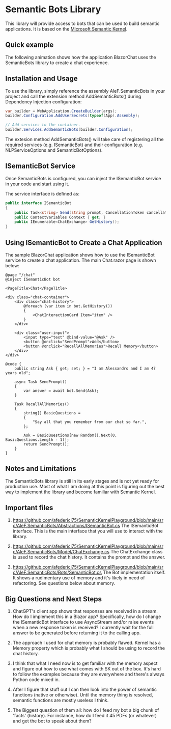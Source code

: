 # Semantic Bots Library
This library will provide access to bots that can be used to build semantic applications.
It is based on the [Microsoft Semantic Kernel](https://github.com/microsoft/semantic-kernel).

## Quick example
The following animation shows how the application BlazorChat uses the SemanticBots library to 
create a chat experience.

## Installation and Usage
To use the library, simply reference the assembly AleF.SemanticBots in your project and call the
extension method AddSemanticBots() during Dependency Injection configuration:

```csharp
var builder = WebApplication.CreateBuilder(args);
builder.Configuration.AddUserSecrets(typeof(App).Assembly);

// Add services to the container.
builder.Services.AddSemanticBots(builder.Configuration);
```

The extesion method AddSemanticBots() will take care of registering all the required services 
(e.g. ISemanticBot) and their configuration (e.g. NLPServiceOptions and SemanticBotOptions).

## ISemanticBot Service
Once SemanticBots is configured, you can inject the ISemanticBot service in your code and start 
using it.

The service interface is defined as:
```csharp
public interface ISemanticBot
{
    public Task<string> Send(string prompt, CancellationToken cancellationToken = default);
    public ContextVariables Context { get; }
    public IEnumerable<ChatExchange> GetHistory();
}
```

## Using ISemanticBot to Create a Chat Application
The sample BlazorChat application shows how to use the ISemanticBot service to create a chat application.
The main Chat.razor page is shown below:
```razor
@page "/chat"
@inject ISemanticBot bot

<PageTitle>Chat</PageTitle>

<div class="chat-container">
    <div class="chat-history">
        @foreach (var item in bot.GetHistory())
        {
            <ChatInteractionCard Item="item" />
        }
    </div>

    <div class="user-input">
        <input type="text" @bind-value="@Ask" />
        <button @onclick="SendPrompt">Add</button>
        <button @onclick="RecallAllMemories">Recall Memory</button>
    </div>
</div>

@code {
    public string Ask { get; set; } = "I am Alessandro and I am 47 years old";

    async Task SendPrompt()
    {
        var answer = await bot.Send(Ask);
    }

    Task RecallAllMemories()
    {
        string[] BasicQuestions =
        {
            "Say all that you remember from our chat so far.",
        };

        Ask = BasicQuestions[new Random().Next(0, BasicQuestions.Length - 1)];
        return SendPrompt();
    }
}

```

## Notes and Limitations
The SemanticBots library is still in its early stages and is not yet ready for production use.
Most of what I am doing at this point is figuring out the best way to implement the library and
become familiar with Semantic Kernel.

## Important files
1. https://github.com/afederici75/SemanticKernelPlayground/blob/main/src/AleF.SemanticBots/Abstractions/ISemanticBot.cs
   The ISemanticBot interface. This is the main interface that you will use to interact with the library.

2. https://github.com/afederici75/SemanticKernelPlayground/blob/main/src/AleF.SemanticBots/Model/ChatExchange.cs
   The ChatExchange class is used to record the chat history. It contains the prompt and the answer.

3. https://github.com/afederici75/SemanticKernelPlayground/blob/main/src/AleF.SemanticBots/Bots/SemanticBot.cs
   The Bot implementation itself. It shows a rudimentary use of memory and it's likely in need of refactoring.
   See questions below about memory.

## Big Questions and Next Steps
1. ChatGPT's client app shows that responses are received in a stream. How do I implement this in
   a Blazor app? Specifically, how do I change the ISemanticBot interface to use AsyncStream and/or 
   raise events when a new response token is received? I currently wait for the full answer to be
   generated before returning it to the calling app.

2. The approach I used for chat memory is probably flawed. Kernel has a Memory property which
   is probably what I should be using to record the chat history.

3. I think that what I need now is to get familiar with the memory aspect and figure out how to use
   what comes with SK out of the box. It's hard to follow the examples because they are everywhere and
   there's always Python code mixed in.

4. After I figure that stuff out I can then look into the power of semantic functions (native or otherwise).
   Until the memory thing is resolved, semantic functions are mostly useless I think.

5. The Biggest question of them all: how do I feed my bot a big chunk of 'facts' (history).
   For instance, how do I feed it 45 PDFs (or whatever) and get the bot to speak about them?